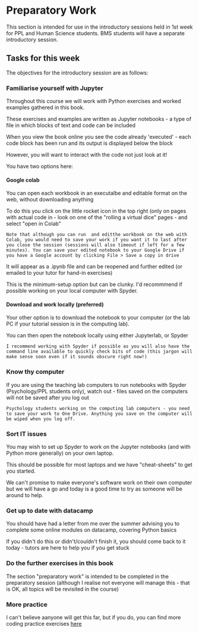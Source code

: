 # Preparatory Work

This section is intended for use in the introductory sessions held in 1st week for PPL and Human Science students. BMS students will have a separate introductory session.

## Tasks for this week

The objectives for the introductory session are as follows:

### Familiarise yourself with Jupyter

Throughout this course we will work with Python exercises and worked examples gathered in this book.

These exercises and examples are written as Jupyter notebooks - a type of file in which blocks of text and code can be included

When you view the book online you see the code already 'executed' - each code block has been run and its output is displayed below the block

However, you will want to interact with the code not just look at it!

You have two options here:

#### Google colab

You can open each workbook in an executalbe and editable format on the web, without downloading anything

To do this you click on the little rocket icon in the top right (only on pages with actual code in - look on one of the "rolling a virtual dice" pages - and select "open in Colab"

```{warning}
Note that although you can run  and editthe workbook on the web with Colab, you would need to save your work if you want it to last after you close the session (sessions will also timeout if left for a few minutes). You can save your edited notebook to your Google Drive if you have a Google account by clicking File > Save a copy in drive
```

It will appear as a .ipynb file and can be reopened and further edited (or emailed to your tutor for hand-in exercises)

This is the minimum-setup option but can be clunky. I'd recommmend if possible working on your local computer with Spyder.

#### Download and work locally (preferred)

Your other option is to download the notebook to your computer (or the lab PC if your tutorial session is in the computing lab).

You can then open the notebook locally using either Jupyterlab, or Spyder

```{tip}
I recommend working with Spyder if possible as you will also have the command line available to quickly check bits of code (this jargon will make sense soon even if it sounds obscure right now!)
```

### Know thy computer

If you are using the teaching lab computers to run notebooks with Spyder (Psychology/PPL students only), watch out - files saved on the computers will not be saved after you log out

```{warning}
Psychology students working on the computing lab computers - you need to save your work to One Drive. Anything you save on the computer will be wiped when you log off.
```

### Sort IT issues

You may wish to set up Spyder to work on the Jupyter notebooks (and with Python more generally) on your own laptop.

This should be possible for most laptops and we have "cheat-sheets" to get you started.

We can't promise to make everyone's software work on their own computer but we will have a go and today is a good time to try as someone will be around to help.


### Get up to date with datacamp

You should have had a letter from me over the summer advising you to complete some online modules on datacamp, covering Python basics

If you didn't do this or didn't/couldn't finish it, you should come back to it today - tutors are here to help you if you get stuck


### Do the further exercises in this book

The section "preparatory work" is intended to be completed in the preparatory session (although I realise not everyone will manage this - that is OK, all topics will be revisited in the course)

### More practice

I can't believe aanyone will get this far, but if you do, you can find more coding practice exercises <a href="https://pynative.com/python-basic-exercise-for-beginners/">here</a>
